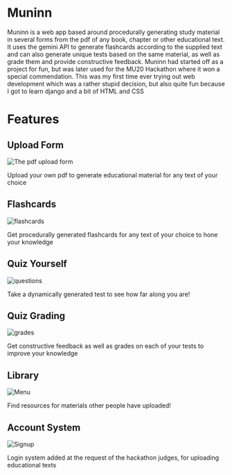 # Muninn
 Muninn is a web app based around procedurally generating study material in several forms from the pdf of any book, chapter or other educational text. It uses the gemini API to generate flashcards according to the supplied text and can also generate unique tests based on the same material, as well as grade them and provide constructive feedback. Muninn had started off as a project for fun, but was later used for the MU20 Hackathon where it won a special commendation. This was my first time ever trying out web development which was a rather stupid decision, but also quite fun because I got to learn django and a bit of HTML and CSS
 # Features
 ## Upload Form
 ![The pdf upload form](https://cloud-4v59yx3gw-hack-club-bot.vercel.app/2pdfpage.png)
 
 Upload your own pdf to generate educational material for any text of your choice
 
 ## Flashcards
 ![flashcards](https://cloud-bwms3p1xo-hack-club-bot.vercel.app/0image.png)
 
 Get procedurally generated flashcards for any text of your choice to hone your knowledge
 
 ## Quiz Yourself
 ![questions](https://cloud-4v59yx3gw-hack-club-bot.vercel.app/3test.png)
 
 Take a dynamically generated test to see how far along you are!
 
 ## Quiz Grading
 ![grades](https://cloud-4v59yx3gw-hack-club-bot.vercel.app/0grading.png) 
 
 Get constructive feedback as well as grades on each of your tests to improve your knowledge
 
 ## Library
 ![Menu](https://cloud-4v59yx3gw-hack-club-bot.vercel.app/1menu.png)
 
 Find resources for materials other people have uploaded!
 
 ## Account System
 ![Signup](https://cloud-e51w267md-hack-club-bot.vercel.app/0signup.png)
 
 Login system added at the request of the hackathon judges, for uploading educational texts
